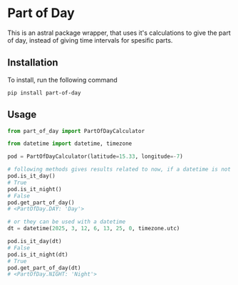 # Part of Day

This is an astral package wrapper, that uses it's calculations to give the part of day, instead of giving time intervals for spesific parts.

## Installation
To install, run the following command

```
pip install part-of-day
```

## Usage
```python
from part_of_day import PartOfDayCalculator

from datetime import datetime, timezone

pod = PartOfDayCalculator(latitude=15.33, longitude=-7)

# following methods gives results related to now, if a datetime is not given
pod.is_it_day()
# True
pod.is_it_night()
# False
pod.get_part_of_day()
# <PartOfDay.DAY: 'Day'>

# or they can be used with a datetime
dt = datetime(2025, 3, 12, 6, 13, 25, 0, timezone.utc)

pod.is_it_day(dt)
# False
pod.is_it_night(dt)
# True
pod.get_part_of_day(dt)
# <PartOfDay.NIGHT: 'Night'>
```